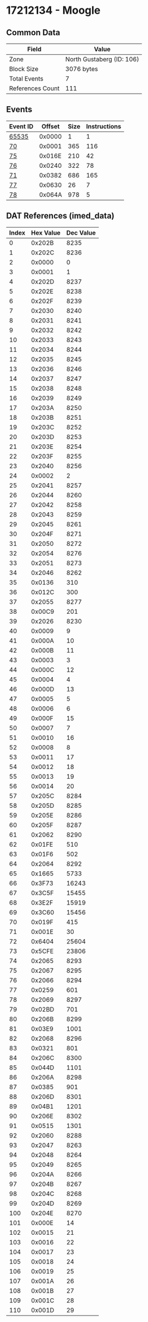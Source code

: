 # 17212134 - Moogle

## Common Data

| Field            | Value                     |
|------------------|---------------------------|
| Zone             | North Gustaberg (ID: 106) |
| Block Size       | 3076 bytes                |
| Total Events     | 7                         |
| References Count | 111                       |

## Events

| Event ID            | Offset   |   Size |   Instructions |
|---------------------|----------|--------|----------------|
| [65535](./65535.md) | 0x0000   |      1 |              1 |
| [70](./70.md)       | 0x0001   |    365 |            116 |
| [75](./75.md)       | 0x016E   |    210 |             42 |
| [76](./76.md)       | 0x0240   |    322 |             78 |
| [71](./71.md)       | 0x0382   |    686 |            165 |
| [77](./77.md)       | 0x0630   |     26 |              7 |
| [78](./78.md)       | 0x064A   |    978 |              5 |

## DAT References (imed_data)

|   Index | Hex Value   |   Dec Value |
|---------|-------------|-------------|
|       0 | 0x202B      |        8235 |
|       1 | 0x202C      |        8236 |
|       2 | 0x0000      |           0 |
|       3 | 0x0001      |           1 |
|       4 | 0x202D      |        8237 |
|       5 | 0x202E      |        8238 |
|       6 | 0x202F      |        8239 |
|       7 | 0x2030      |        8240 |
|       8 | 0x2031      |        8241 |
|       9 | 0x2032      |        8242 |
|      10 | 0x2033      |        8243 |
|      11 | 0x2034      |        8244 |
|      12 | 0x2035      |        8245 |
|      13 | 0x2036      |        8246 |
|      14 | 0x2037      |        8247 |
|      15 | 0x2038      |        8248 |
|      16 | 0x2039      |        8249 |
|      17 | 0x203A      |        8250 |
|      18 | 0x203B      |        8251 |
|      19 | 0x203C      |        8252 |
|      20 | 0x203D      |        8253 |
|      21 | 0x203E      |        8254 |
|      22 | 0x203F      |        8255 |
|      23 | 0x2040      |        8256 |
|      24 | 0x0002      |           2 |
|      25 | 0x2041      |        8257 |
|      26 | 0x2044      |        8260 |
|      27 | 0x2042      |        8258 |
|      28 | 0x2043      |        8259 |
|      29 | 0x2045      |        8261 |
|      30 | 0x204F      |        8271 |
|      31 | 0x2050      |        8272 |
|      32 | 0x2054      |        8276 |
|      33 | 0x2051      |        8273 |
|      34 | 0x2046      |        8262 |
|      35 | 0x0136      |         310 |
|      36 | 0x012C      |         300 |
|      37 | 0x2055      |        8277 |
|      38 | 0x00C9      |         201 |
|      39 | 0x2026      |        8230 |
|      40 | 0x0009      |           9 |
|      41 | 0x000A      |          10 |
|      42 | 0x000B      |          11 |
|      43 | 0x0003      |           3 |
|      44 | 0x000C      |          12 |
|      45 | 0x0004      |           4 |
|      46 | 0x000D      |          13 |
|      47 | 0x0005      |           5 |
|      48 | 0x0006      |           6 |
|      49 | 0x000F      |          15 |
|      50 | 0x0007      |           7 |
|      51 | 0x0010      |          16 |
|      52 | 0x0008      |           8 |
|      53 | 0x0011      |          17 |
|      54 | 0x0012      |          18 |
|      55 | 0x0013      |          19 |
|      56 | 0x0014      |          20 |
|      57 | 0x205C      |        8284 |
|      58 | 0x205D      |        8285 |
|      59 | 0x205E      |        8286 |
|      60 | 0x205F      |        8287 |
|      61 | 0x2062      |        8290 |
|      62 | 0x01FE      |         510 |
|      63 | 0x01F6      |         502 |
|      64 | 0x2064      |        8292 |
|      65 | 0x1665      |        5733 |
|      66 | 0x3F73      |       16243 |
|      67 | 0x3C5F      |       15455 |
|      68 | 0x3E2F      |       15919 |
|      69 | 0x3C60      |       15456 |
|      70 | 0x019F      |         415 |
|      71 | 0x001E      |          30 |
|      72 | 0x6404      |       25604 |
|      73 | 0x5CFE      |       23806 |
|      74 | 0x2065      |        8293 |
|      75 | 0x2067      |        8295 |
|      76 | 0x2066      |        8294 |
|      77 | 0x0259      |         601 |
|      78 | 0x2069      |        8297 |
|      79 | 0x02BD      |         701 |
|      80 | 0x206B      |        8299 |
|      81 | 0x03E9      |        1001 |
|      82 | 0x2068      |        8296 |
|      83 | 0x0321      |         801 |
|      84 | 0x206C      |        8300 |
|      85 | 0x044D      |        1101 |
|      86 | 0x206A      |        8298 |
|      87 | 0x0385      |         901 |
|      88 | 0x206D      |        8301 |
|      89 | 0x04B1      |        1201 |
|      90 | 0x206E      |        8302 |
|      91 | 0x0515      |        1301 |
|      92 | 0x2060      |        8288 |
|      93 | 0x2047      |        8263 |
|      94 | 0x2048      |        8264 |
|      95 | 0x2049      |        8265 |
|      96 | 0x204A      |        8266 |
|      97 | 0x204B      |        8267 |
|      98 | 0x204C      |        8268 |
|      99 | 0x204D      |        8269 |
|     100 | 0x204E      |        8270 |
|     101 | 0x000E      |          14 |
|     102 | 0x0015      |          21 |
|     103 | 0x0016      |          22 |
|     104 | 0x0017      |          23 |
|     105 | 0x0018      |          24 |
|     106 | 0x0019      |          25 |
|     107 | 0x001A      |          26 |
|     108 | 0x001B      |          27 |
|     109 | 0x001C      |          28 |
|     110 | 0x001D      |          29 |
